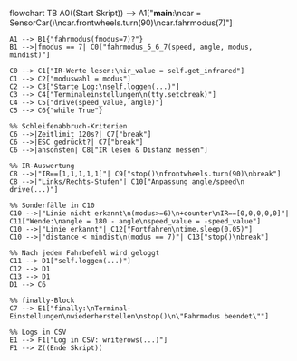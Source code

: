 flowchart TB
    A0((Start Skript)) --> A1["__main__:\ncar = SensorCar()\ncar.frontwheels.turn(90)\ncar.fahrmodus(7)"]

    A1 --> B1{"fahrmodus(fmodus=7)?"}
    B1 -->|fmodus == 7| C0["fahrmodus_5_6_7(speed, angle, modus, mindist)"]

    C0 --> C1["IR-Werte lesen:\nir_value = self.get_infrared"]
    C1 --> C2["moduswahl = modus"]
    C2 --> C3["Starte Log:\nself.loggen(...)"]
    C3 --> C4["Terminaleinstellungen\n(tty.setcbreak)"]
    C4 --> C5["drive(speed_value, angle)"]
    C5 --> C6{"while True"}

    %% Schleifenabbruch-Kriterien
    C6 -->|Zeitlimit 120s?| C7["break"]
    C6 -->|ESC gedrückt?| C7["break"]
    C6 -->|ansonsten| C8["IR lesen & Distanz messen"]

    %% IR-Auswertung
    C8 -->|"IR==[1,1,1,1,1]"| C9["stop()\nfrontwheels.turn(90)\nbreak"]
    C8 -->|"Links/Rechts-Stufen"| C10["Anpassung angle/speed\n drive(...)"]

    %% Sonderfälle in C10
    C10 -->|"Linie nicht erkannt\n(modus>=6)\n+counter\nIR==[0,0,0,0,0]"| C11["Wende:\nangle = 180 - angle\nspeed_value = -speed_value"]
    C10 -->|"Linie erkannt"| C12["Fortfahren\ntime.sleep(0.05)"]
    C10 -->|"distance < mindist\n(modus == 7)"| C13["stop()\nbreak"]

    %% Nach jedem Fahrbefehl wird geloggt
    C11 --> D1["self.loggen(...)"]
    C12 --> D1
    C13 --> D1
    D1 --> C6

    %% finally-Block
    C7 --> E1["finally:\nTerminal-Einstellungen\nwiederherstellen\nstop()\n\"Fahrmodus beendet\""]

    %% Logs in CSV
    E1 --> F1["Log in CSV: writerows(...)"]
    F1 --> Z((Ende Skript))
